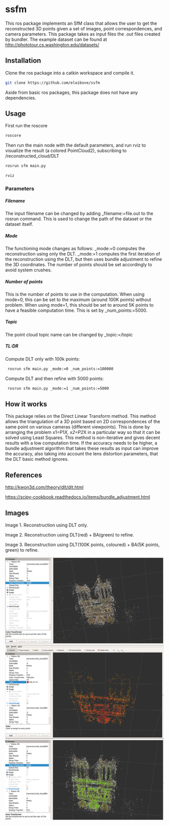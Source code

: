 # ssfm

This ros package implements an SfM class that allows the user to get the reconstructed 3D points given a set of images, point correspondences, and camera parameters. This package takes as input files the .out files created by bundler. The example dataset can be found at http://phototour.cs.washington.edu/datasets/

## Installation

Clone the ros package into a catkin workspace and compile it. 

```bash
git clone https://github.com/eloibove/ssfm
```

Aside from basic ros packages, this package does not have any dependencies.

## Usage

First run the roscore
```bash
roscore
```
Then run the main node with the default parameters, and run rviz to visualize the result (a colored PointCloud2), subscribing to /reconstructed_cloud/DLT

```bash
rosrun sfm main.py
```
```bash
rviz
```
### Parameters
##### Filename
The input filename can be changed by adding _filename:=file.out to the rosrun command. This is used to change the path of the dataset or the dataset itself.
##### Mode
The functioning mode changes as follows: _mode:=0 computes the reconstruction using only the DLT. _mode:=1 computes the first iteration of the reconstruction using the DLT, but then uses bundle adjustment to refine the 3D coordinates. The number of points should be set accordingly to avoid system crushes.
##### Number of points
This is the number of points to use in the computation. When using mode=0, this can be set to the maximum (around 100K points) without problem. When using mode=1, this should be set to around 5K points to have a feasible computation time. This is set by _num_points:=5000.
##### Topic
The point cloud topic name can be changed by _topic:=/topic
##### TL:DR
Compute DLT only with 100k points:
```bash
 rosrun sfm main.py _mode:=0 _num_points:=100000
```
Compute DLT and then refine with 5000 points:
```bash
 rosrun sfm main.py _mode:=1 _num_points:=5000
```

## How it works
This package relies on the Direct Linear Transform method. This method allows the triangulation of a 3D point based on 2D correspondences of the same point on various cameras (different viewpoints). This is done by arranging the problem x1=P1*X, x2=P2*X in a particular way so that it can be solved using Least Squares. This method is non-iterative and gives decent results with a low computation time. If the accuracy needs to be higher, a bundle adjustment algorithm that takes these results as input can improve the accuracy, also taking into account the lens distortion parameters, that the DLT basic method ignores.


## References
http://kwon3d.com/theory/dlt/dlt.html

https://scipy-cookbook.readthedocs.io/items/bundle_adjustment.html

## Images
Image 1. Reconstruction using DLT only.

Image 2. Reconstruction using DLT(red) + BA(green) to refine.  

Image 3. Reconstruction using DLT(100K points, coloured) + BA(5K points, green) to refine. 


![DLT only](https://github.com/eloibove/ssfm/blob/main/images/DLT.png?raw=true)
![DLT + Bundle adjustment 1](https://github.com/eloibove/ssfm/blob/main/images/DLT%2BBA.png?raw=true)
![DLT + Bundle adjustment 2](https://github.com/eloibove/ssfm/blob/main/images/DLT%2BBA2.png?raw=true)
